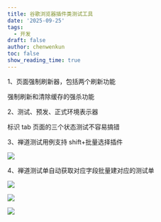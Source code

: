 ```yaml
---
title: 谷歌浏览器插件类测试工具
date: '2025-09-25'
tags:
  - 开发
draft: false
author: chenwenkun
toc: false
show_reading_time: true
---
```

1、页面强制刷新器，包括两个刷新功能

强制刷新和清除缓存的强杀功能

2、测试、预发、正式环境表示器

标识 tab 页面的三个状态测试不容易搞错

3、禅道测试用例支持 shift+批量选择插件

![](https://prod-files-secure.s3.us-west-2.amazonaws.com/c205fb54-92b2-4987-8be3-972b67d27acc/7ca8990d-2ef0-4ad6-8256-c807dbb8b3d5/image.png?X-Amz-Algorithm=AWS4-HMAC-SHA256&X-Amz-Content-Sha256=UNSIGNED-PAYLOAD&X-Amz-Credential=ASIAZI2LB4665L4CAYC6%2F20251016%2Fus-west-2%2Fs3%2Faws4_request&X-Amz-Date=20251016T005119Z&X-Amz-Expires=3600&X-Amz-Security-Token=IQoJb3JpZ2luX2VjENj%2F%2F%2F%2F%2F%2F%2F%2F%2F%2FwEaCXVzLXdlc3QtMiJGMEQCIE%2B50Qf4JF4o8PAjHUYoGarY4ed7NdYWBkK%2BOd3wWPnxAiB0%2BuXMMNwLgjuZZMDBhT5Wn9l9oa0auGP1eD85A9USrSqIBAiB%2F%2F%2F%2F%2F%2F%2F%2F%2F%2F8BEAAaDDYzNzQyMzE4MzgwNSIM%2FdP1IiX3Jw6hK0r4KtwDUyP27BTln69bJMrBVHKBL6KlIGSjaYjOR8oCt2poyxndHT3CVFZAW48OrfdW20srYElYSPKArf8a1l8hyooA58FQyJs9Tp2uU0VduZ6hH9K%2FnCf22Srfmu%2BiTnSAS0HS%2BhEGDh%2F040vdEDg%2B%2Fq4bJLXIj%2B0H%2FKcH3PbyFNUuJ9NHTP5qzzu0T9TzC1fpw%2F%2BsWCmKougU1yhwnQBSwikMVsTlfiA030CjHEZfUeb42omXMNSowwqR1ljdaOUFx2LOQ1YeaQ%2F65nN4oLjeAdGtTDIgW6JUkPlEFpr91q%2BPws4A%2BSoOltweVFXrRyRyPnH6ag9ko1tKJ6pm2E1oKAJzbKtjHMC2Vn0jDZYmhraQQNDgwPbCWZ6Jb%2FHavSxSDQFVMCcTld8FLtLUBPEL1kQBk8k5SXuEP3t0aWytcxLiBKAhlGqVhHhAmkUeBqgxSlmNavI5wK%2BAx1aXv0EpjJtUCYKeVX0EsC2pkwzjFY%2FbTnKgoqqJA3CziyxFal0A9xWfpU2UQFTuEd1p5A2zI8CEEjXtsSI4Ff0ZG9pQFBdctWT8osHB252k%2FJ3J7RL6sotaY9t6SQESaKNamFpc20HyXvOkh09iT0yU0twbn3OQyA8jLClZ8W%2BHFDXDNLcwvfDAxwY6pgFHB1DRKph0J6PnoXe2%2BzMTM8oG6KyGA5PGIkl1vlO1Ea6kQ8H2ZZ3%2BZ7TIfTLrHSkSjiHyFNSFvsdqMLMKPfjuFQ%2BofqNR6CAeEDj4RT7%2B1dWWwGFVdWYbZ10cCyM%2FpUbGUfcrJ9qoV5S%2FhLw710MYAVoyQJJ946hUcF7idIGBs0NUR0BqbI4bI10sinNOaP1N9jLBIuydma1noWchE9AXhQS2AQxQ&X-Amz-Signature=a2e67b994e3118b59d61c9c56752252df8aa7c341ce3335b0bd042a5e9e29ef5&X-Amz-SignedHeaders=host&x-amz-checksum-mode=ENABLED&x-id=GetObject)

4、禅道测试单自动获取对应字段批量建对应的测试单

![](https://prod-files-secure.s3.us-west-2.amazonaws.com/c205fb54-92b2-4987-8be3-972b67d27acc/1ea39b01-dd1c-4a56-bb09-4fe87447f5c7/image.png?X-Amz-Algorithm=AWS4-HMAC-SHA256&X-Amz-Content-Sha256=UNSIGNED-PAYLOAD&X-Amz-Credential=ASIAZI2LB4665L4CAYC6%2F20251016%2Fus-west-2%2Fs3%2Faws4_request&X-Amz-Date=20251016T005118Z&X-Amz-Expires=3600&X-Amz-Security-Token=IQoJb3JpZ2luX2VjENj%2F%2F%2F%2F%2F%2F%2F%2F%2F%2FwEaCXVzLXdlc3QtMiJGMEQCIE%2B50Qf4JF4o8PAjHUYoGarY4ed7NdYWBkK%2BOd3wWPnxAiB0%2BuXMMNwLgjuZZMDBhT5Wn9l9oa0auGP1eD85A9USrSqIBAiB%2F%2F%2F%2F%2F%2F%2F%2F%2F%2F8BEAAaDDYzNzQyMzE4MzgwNSIM%2FdP1IiX3Jw6hK0r4KtwDUyP27BTln69bJMrBVHKBL6KlIGSjaYjOR8oCt2poyxndHT3CVFZAW48OrfdW20srYElYSPKArf8a1l8hyooA58FQyJs9Tp2uU0VduZ6hH9K%2FnCf22Srfmu%2BiTnSAS0HS%2BhEGDh%2F040vdEDg%2B%2Fq4bJLXIj%2B0H%2FKcH3PbyFNUuJ9NHTP5qzzu0T9TzC1fpw%2F%2BsWCmKougU1yhwnQBSwikMVsTlfiA030CjHEZfUeb42omXMNSowwqR1ljdaOUFx2LOQ1YeaQ%2F65nN4oLjeAdGtTDIgW6JUkPlEFpr91q%2BPws4A%2BSoOltweVFXrRyRyPnH6ag9ko1tKJ6pm2E1oKAJzbKtjHMC2Vn0jDZYmhraQQNDgwPbCWZ6Jb%2FHavSxSDQFVMCcTld8FLtLUBPEL1kQBk8k5SXuEP3t0aWytcxLiBKAhlGqVhHhAmkUeBqgxSlmNavI5wK%2BAx1aXv0EpjJtUCYKeVX0EsC2pkwzjFY%2FbTnKgoqqJA3CziyxFal0A9xWfpU2UQFTuEd1p5A2zI8CEEjXtsSI4Ff0ZG9pQFBdctWT8osHB252k%2FJ3J7RL6sotaY9t6SQESaKNamFpc20HyXvOkh09iT0yU0twbn3OQyA8jLClZ8W%2BHFDXDNLcwvfDAxwY6pgFHB1DRKph0J6PnoXe2%2BzMTM8oG6KyGA5PGIkl1vlO1Ea6kQ8H2ZZ3%2BZ7TIfTLrHSkSjiHyFNSFvsdqMLMKPfjuFQ%2BofqNR6CAeEDj4RT7%2B1dWWwGFVdWYbZ10cCyM%2FpUbGUfcrJ9qoV5S%2FhLw710MYAVoyQJJ946hUcF7idIGBs0NUR0BqbI4bI10sinNOaP1N9jLBIuydma1noWchE9AXhQS2AQxQ&X-Amz-Signature=01c13c96d6c4e538a38d4f83244e5685ceb603034be37fd3ff3d2962461b797d&X-Amz-SignedHeaders=host&x-amz-checksum-mode=ENABLED&x-id=GetObject)

![](https://prod-files-secure.s3.us-west-2.amazonaws.com/c205fb54-92b2-4987-8be3-972b67d27acc/fa727f1d-546c-42aa-9508-d8d3d1275bcd/image.png?X-Amz-Algorithm=AWS4-HMAC-SHA256&X-Amz-Content-Sha256=UNSIGNED-PAYLOAD&X-Amz-Credential=ASIAZI2LB4665L4CAYC6%2F20251016%2Fus-west-2%2Fs3%2Faws4_request&X-Amz-Date=20251016T005119Z&X-Amz-Expires=3600&X-Amz-Security-Token=IQoJb3JpZ2luX2VjENj%2F%2F%2F%2F%2F%2F%2F%2F%2F%2FwEaCXVzLXdlc3QtMiJGMEQCIE%2B50Qf4JF4o8PAjHUYoGarY4ed7NdYWBkK%2BOd3wWPnxAiB0%2BuXMMNwLgjuZZMDBhT5Wn9l9oa0auGP1eD85A9USrSqIBAiB%2F%2F%2F%2F%2F%2F%2F%2F%2F%2F8BEAAaDDYzNzQyMzE4MzgwNSIM%2FdP1IiX3Jw6hK0r4KtwDUyP27BTln69bJMrBVHKBL6KlIGSjaYjOR8oCt2poyxndHT3CVFZAW48OrfdW20srYElYSPKArf8a1l8hyooA58FQyJs9Tp2uU0VduZ6hH9K%2FnCf22Srfmu%2BiTnSAS0HS%2BhEGDh%2F040vdEDg%2B%2Fq4bJLXIj%2B0H%2FKcH3PbyFNUuJ9NHTP5qzzu0T9TzC1fpw%2F%2BsWCmKougU1yhwnQBSwikMVsTlfiA030CjHEZfUeb42omXMNSowwqR1ljdaOUFx2LOQ1YeaQ%2F65nN4oLjeAdGtTDIgW6JUkPlEFpr91q%2BPws4A%2BSoOltweVFXrRyRyPnH6ag9ko1tKJ6pm2E1oKAJzbKtjHMC2Vn0jDZYmhraQQNDgwPbCWZ6Jb%2FHavSxSDQFVMCcTld8FLtLUBPEL1kQBk8k5SXuEP3t0aWytcxLiBKAhlGqVhHhAmkUeBqgxSlmNavI5wK%2BAx1aXv0EpjJtUCYKeVX0EsC2pkwzjFY%2FbTnKgoqqJA3CziyxFal0A9xWfpU2UQFTuEd1p5A2zI8CEEjXtsSI4Ff0ZG9pQFBdctWT8osHB252k%2FJ3J7RL6sotaY9t6SQESaKNamFpc20HyXvOkh09iT0yU0twbn3OQyA8jLClZ8W%2BHFDXDNLcwvfDAxwY6pgFHB1DRKph0J6PnoXe2%2BzMTM8oG6KyGA5PGIkl1vlO1Ea6kQ8H2ZZ3%2BZ7TIfTLrHSkSjiHyFNSFvsdqMLMKPfjuFQ%2BofqNR6CAeEDj4RT7%2B1dWWwGFVdWYbZ10cCyM%2FpUbGUfcrJ9qoV5S%2FhLw710MYAVoyQJJ946hUcF7idIGBs0NUR0BqbI4bI10sinNOaP1N9jLBIuydma1noWchE9AXhQS2AQxQ&X-Amz-Signature=174af2f6f58ee4bdd5898ed30a2a182ce3336e9bf965664b087f41a93f3694d9&X-Amz-SignedHeaders=host&x-amz-checksum-mode=ENABLED&x-id=GetObject)

![](https://prod-files-secure.s3.us-west-2.amazonaws.com/c205fb54-92b2-4987-8be3-972b67d27acc/2a374ca8-3be3-4978-8ee1-2331f1db0267/image.png?X-Amz-Algorithm=AWS4-HMAC-SHA256&X-Amz-Content-Sha256=UNSIGNED-PAYLOAD&X-Amz-Credential=ASIAZI2LB4665L4CAYC6%2F20251016%2Fus-west-2%2Fs3%2Faws4_request&X-Amz-Date=20251016T005118Z&X-Amz-Expires=3600&X-Amz-Security-Token=IQoJb3JpZ2luX2VjENj%2F%2F%2F%2F%2F%2F%2F%2F%2F%2FwEaCXVzLXdlc3QtMiJGMEQCIE%2B50Qf4JF4o8PAjHUYoGarY4ed7NdYWBkK%2BOd3wWPnxAiB0%2BuXMMNwLgjuZZMDBhT5Wn9l9oa0auGP1eD85A9USrSqIBAiB%2F%2F%2F%2F%2F%2F%2F%2F%2F%2F8BEAAaDDYzNzQyMzE4MzgwNSIM%2FdP1IiX3Jw6hK0r4KtwDUyP27BTln69bJMrBVHKBL6KlIGSjaYjOR8oCt2poyxndHT3CVFZAW48OrfdW20srYElYSPKArf8a1l8hyooA58FQyJs9Tp2uU0VduZ6hH9K%2FnCf22Srfmu%2BiTnSAS0HS%2BhEGDh%2F040vdEDg%2B%2Fq4bJLXIj%2B0H%2FKcH3PbyFNUuJ9NHTP5qzzu0T9TzC1fpw%2F%2BsWCmKougU1yhwnQBSwikMVsTlfiA030CjHEZfUeb42omXMNSowwqR1ljdaOUFx2LOQ1YeaQ%2F65nN4oLjeAdGtTDIgW6JUkPlEFpr91q%2BPws4A%2BSoOltweVFXrRyRyPnH6ag9ko1tKJ6pm2E1oKAJzbKtjHMC2Vn0jDZYmhraQQNDgwPbCWZ6Jb%2FHavSxSDQFVMCcTld8FLtLUBPEL1kQBk8k5SXuEP3t0aWytcxLiBKAhlGqVhHhAmkUeBqgxSlmNavI5wK%2BAx1aXv0EpjJtUCYKeVX0EsC2pkwzjFY%2FbTnKgoqqJA3CziyxFal0A9xWfpU2UQFTuEd1p5A2zI8CEEjXtsSI4Ff0ZG9pQFBdctWT8osHB252k%2FJ3J7RL6sotaY9t6SQESaKNamFpc20HyXvOkh09iT0yU0twbn3OQyA8jLClZ8W%2BHFDXDNLcwvfDAxwY6pgFHB1DRKph0J6PnoXe2%2BzMTM8oG6KyGA5PGIkl1vlO1Ea6kQ8H2ZZ3%2BZ7TIfTLrHSkSjiHyFNSFvsdqMLMKPfjuFQ%2BofqNR6CAeEDj4RT7%2B1dWWwGFVdWYbZ10cCyM%2FpUbGUfcrJ9qoV5S%2FhLw710MYAVoyQJJ946hUcF7idIGBs0NUR0BqbI4bI10sinNOaP1N9jLBIuydma1noWchE9AXhQS2AQxQ&X-Amz-Signature=dbb4a900e8006734cd05fd12e77b39add57b19d0adda88dd1c34af663520d76b&X-Amz-SignedHeaders=host&x-amz-checksum-mode=ENABLED&x-id=GetObject)

